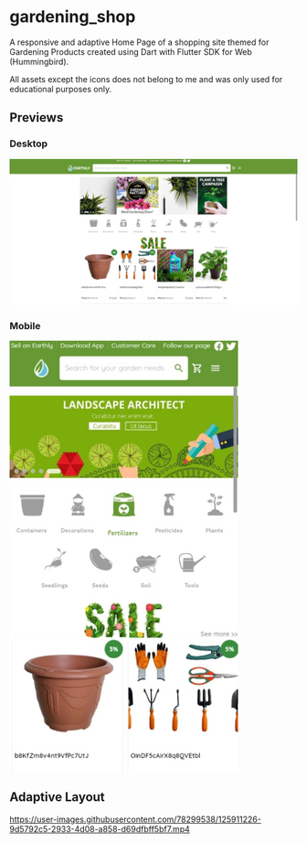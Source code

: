 # gardening_shop

A responsive and adaptive Home Page of a shopping site themed for Gardening Products created using Dart with Flutter SDK for Web (Hummingbird).

All assets except the icons does not belong to me and was only used for educational purposes only.

## Previews

### Desktop
[<img src="docs/updated_desktop_preview.jpeg" width="600"/>](docs/updated_desktop_preview.jpeg)

### Mobile
[<img src="docs/updated_mobile_preview.jpeg" width="400"/>](docs/updated_mobile_preview.jpeg)

## Adaptive Layout
https://user-images.githubusercontent.com/78299538/125911226-9d5792c5-2933-4d08-a858-d69dfbff5bf7.mp4

